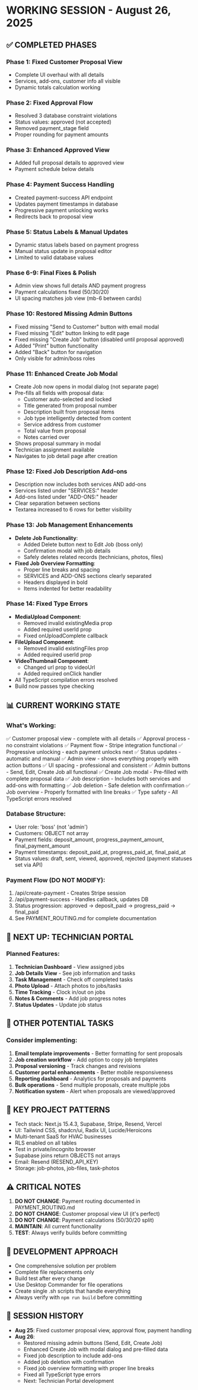 # WORKING SESSION - August 26, 2025

## ✅ COMPLETED PHASES

### Phase 1: Fixed Customer Proposal View
- Complete UI overhaul with all details
- Services, add-ons, customer info all visible
- Dynamic totals calculation working

### Phase 2: Fixed Approval Flow  
- Resolved 3 database constraint violations
- Status values: approved (not accepted)
- Removed payment_stage field
- Proper rounding for payment amounts

### Phase 3: Enhanced Approved View
- Added full proposal details to approved view
- Payment schedule below details

### Phase 4: Payment Success Handling
- Created payment-success API endpoint
- Updates payment timestamps in database
- Progressive payment unlocking works
- Redirects back to proposal view

### Phase 5: Status Labels & Manual Updates
- Dynamic status labels based on payment progress
- Manual status update in proposal editor
- Limited to valid database values

### Phase 6-9: Final Fixes & Polish
- Admin view shows full details AND payment progress
- Payment calculations fixed (50/30/20)
- UI spacing matches job view (mb-6 between cards)

### Phase 10: Restored Missing Admin Buttons
- Fixed missing "Send to Customer" button with email modal
- Fixed missing "Edit" button linking to edit page
- Fixed missing "Create Job" button (disabled until proposal approved)
- Added "Print" button functionality
- Added "Back" button for navigation
- Only visible for admin/boss roles

### Phase 11: Enhanced Create Job Modal
- Create Job now opens in modal dialog (not separate page)
- Pre-fills all fields with proposal data:
  - Customer auto-selected and locked
  - Title generated from proposal number
  - Description built from proposal items
  - Job type intelligently detected from content
  - Service address from customer
  - Total value from proposal
  - Notes carried over
- Shows proposal summary in modal
- Technician assignment available
- Navigates to job detail page after creation

### Phase 12: Fixed Job Description Add-ons
- Description now includes both services AND add-ons
- Services listed under "SERVICES:" header
- Add-ons listed under "ADD-ONS:" header
- Clear separation between sections
- Textarea increased to 6 rows for better visibility

### Phase 13: Job Management Enhancements
- **Delete Job Functionality**:
  - Added Delete button next to Edit Job (boss only)
  - Confirmation modal with job details
  - Safely deletes related records (technicians, photos, files)
- **Fixed Job Overview Formatting**:
  - Proper line breaks and spacing
  - SERVICES and ADD-ONS sections clearly separated
  - Headers displayed in bold
  - Items indented for better readability

### Phase 14: Fixed Type Errors
- **MediaUpload Component**:
  - Removed invalid existingMedia prop
  - Added required userId prop
  - Fixed onUploadComplete callback
- **FileUpload Component**:
  - Removed invalid existingFiles prop
  - Added required userId prop
- **VideoThumbnail Component**:
  - Changed url prop to videoUrl
  - Added required onClick handler
- All TypeScript compilation errors resolved
- Build now passes type checking

## 📊 CURRENT WORKING STATE

### What's Working:
✅ Customer proposal view - complete with all details
✅ Approval process - no constraint violations
✅ Payment flow - Stripe integration functional
✅ Progressive unlocking - each payment unlocks next
✅ Status updates - automatic and manual
✅ Admin view - shows everything properly with action buttons
✅ UI spacing - professional and consistent
✅ Admin buttons - Send, Edit, Create Job all functional
✅ Create Job modal - Pre-filled with complete proposal data
✅ Job description - Includes both services and add-ons with formatting
✅ Job deletion - Safe deletion with confirmation
✅ Job overview - Properly formatted with line breaks
✅ Type safety - All TypeScript errors resolved

### Database Structure:
- User role: 'boss' (not 'admin')
- Customers: OBJECT not array
- Payment fields: deposit_amount, progress_payment_amount, final_payment_amount
- Payment timestamps: deposit_paid_at, progress_paid_at, final_paid_at
- Status values: draft, sent, viewed, approved, rejected (payment statuses set via API)

### Payment Flow (DO NOT MODIFY):
1. /api/create-payment - Creates Stripe session
2. /api/payment-success - Handles callback, updates DB
3. Status progression: approved → deposit_paid → progress_paid → final_paid
4. See PAYMENT_ROUTING.md for complete documentation

## 🎯 NEXT UP: TECHNICIAN PORTAL

### Planned Features:
1. **Technician Dashboard** - View assigned jobs
2. **Job Details View** - See job information and tasks
3. **Task Management** - Check off completed tasks
4. **Photo Upload** - Attach photos to jobs/tasks
5. **Time Tracking** - Clock in/out on jobs
6. **Notes & Comments** - Add job progress notes
7. **Status Updates** - Update job status

## 🎯 OTHER POTENTIAL TASKS

### Consider implementing:
1. **Email template improvements** - Better formatting for sent proposals
2. **Job creation workflow** - Add option to copy job templates
3. **Proposal versioning** - Track changes and revisions
4. **Customer portal enhancements** - Better mobile responsiveness
5. **Reporting dashboard** - Analytics for proposals and payments
6. **Bulk operations** - Send multiple proposals, create multiple jobs
7. **Notification system** - Alert when proposals are viewed/approved

## 📝 KEY PROJECT PATTERNS

- Tech stack: Next.js 15.4.3, Supabase, Stripe, Resend, Vercel
- UI: Tailwind CSS, shadcn/ui, Radix UI, Lucide/Heroicons
- Multi-tenant SaaS for HVAC businesses
- RLS enabled on all tables
- Test in private/incognito browser
- Supabase joins return OBJECTS not arrays
- Email: Resend (RESEND_API_KEY)
- Storage: job-photos, job-files, task-photos

## ⚠️ CRITICAL NOTES

1. **DO NOT CHANGE**: Payment routing documented in PAYMENT_ROUTING.md
2. **DO NOT CHANGE**: Customer proposal view UI (it's perfect)
3. **DO NOT CHANGE**: Payment calculations (50/30/20 split)
4. **MAINTAIN**: All current functionality
5. **TEST**: Always verify builds before committing

## 🔧 DEVELOPMENT APPROACH

- One comprehensive solution per problem
- Complete file replacements only
- Build test after every change
- Use Desktop Commander for file operations
- Create single .sh scripts that handle everything
- Always verify with `npm run build` before committing

## 📅 SESSION HISTORY

- **Aug 25**: Fixed customer proposal view, approval flow, payment handling
- **Aug 26**: 
  - Restored missing admin buttons (Send, Edit, Create Job)
  - Enhanced Create Job with modal dialog and pre-filled data
  - Fixed job description to include add-ons
  - Added job deletion with confirmation
  - Fixed job overview formatting with proper line breaks
  - Fixed all TypeScript type errors
  - Next: Technician Portal development
